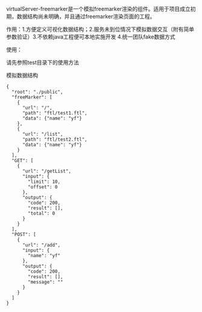 virtualServer-freemarker是一个模拟freemarker渲染的组件。适用于项目成立初期，数据结构尚未明确，并且通过freemarker渲染页面的工程。

作用：1.方便定义可视化数据结构；2.服务未到位情况下模拟数据交互（附有简单参数验证）3.不依赖java工程便可本地实施开发 4.统一团队fake数据方式 

使用：

请先参照test目录下的使用方法

模拟数据结构

```
{
  "root": "./public",
  "freeMarker": [
    {
      "url": "/",
      "path": "ftl/test1.ftl",
      "data": {"name": "yf"}
    },
    {
      "url": "/list",
      "path": "ftl/test2.ftl",
      "data": {"name": "yf"}
    }
  ],
  "GET": [
    {
      "url": "/getList",
      "input": {
        "limit": 10,
        "offset": 0
      },
      "output": {
        "code": 200,
        "result": [],
        "total": 0
      }
    }
  ],
  "POST": [
    {
      "url": "/add",
      "input": {
        "name": "yf"
      },
      "output": {
        "code": 200,
        "result": [],
        "message": ""
      }
    }
  ]
}
```


